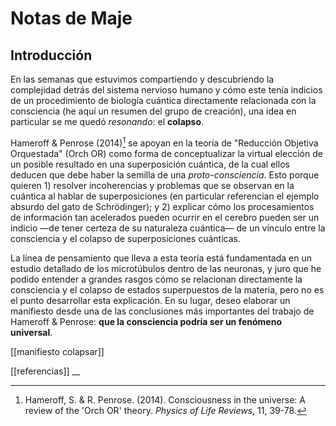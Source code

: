 # Notas de Maje
## Introducción
En las semanas que estuvimos compartiendo y descubriendo la complejidad detrás del sistema nervioso humano y cómo este tenía indicios de un procedimiento de biología cuántica directamente relacionada con la consciencia (he aquí un resumen del grupo de creación), una idea en particular se me quedó *resonando*: el **colapso**.

Hameroff & Penrose (2014)[^1] se apoyan en la teoría de "Reducción Objetiva Orquestada" (Orch OR) como forma de conceptualizar la virtual elección de un posible resultado en una superposición cuántica, de la cual ellos deducen que debe haber la semilla de una *proto-consciencia*. Esto porque quieren 1) resolver incoherencias y problemas que se observan en la cuántica al hablar de superposiciones (en particular referencian el ejemplo absurdo del gato de Schrödinger); y 2) explicar cómo los procesamientos de información tan acelerados pueden ocurrir en el cerebro pueden ser un indicio —de tener certeza de su naturaleza cuántica— de un vínculo entre la consciencia y el colapso de superposiciones cuánticas.

La línea de pensamiento que lleva a esta teoría está fundamentada en un estudio detallado de los microtúbulos dentro de las neuronas, y juro que he podido entender a grandes rasgos cómo se relacionan directamente la consciencia y el colapso de estados superpuestos de la materia, pero no es el punto desarrollar esta explicación. En su lugar, deseo elaborar un manifiesto desde una de las conclusiones más importantes del trabajo de Hameroff & Penrose: **que la consciencia podría ser un fenómeno universal**.

[[manifiesto colapsar]]

[[referencias]]
__
[^1]: Hameroff, S. & R. Penrose. (2014). Consciousness in the universe: A review of the 'Orch OR' theory. *Physics of Life Reviews*, 11, 39-78.